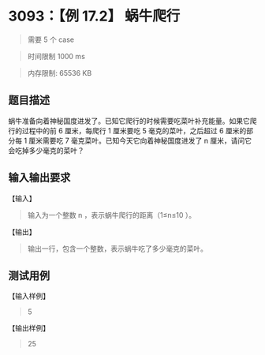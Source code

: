 # 3093：【例 17.2】 蜗牛爬行

> 需要 5 个 case

> 时间限制 1000 ms

> 内存限制: 65536 KB

## 题目描述

蜗牛准备向着神秘国度进发了。已知它爬行的时候需要吃菜叶补充能量。如果它爬行的过程中的前 6 厘米，每爬行 1 厘米要吃 5 毫克的菜叶，之后超过 6 厘米的部分每 1 厘米需要吃 7 毫克菜叶。已知今天它向着神秘国度进发了 n 厘米，请问它会吃掉多少毫克的菜叶？

## 输入输出要求

【输入】

> 输入为一个整数 n ，表示蜗牛爬行的距离（1≤n≤10 ）。

【输出】

> 输出一行，包含一个整数，表示蜗牛吃了多少毫克的菜叶。

## 测试用例

【输入样例】

> 5

【输出样例】

> 25
